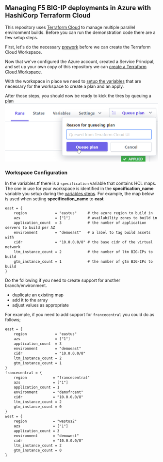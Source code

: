 ## Managing F5 BIG-IP deployments in Azure with HashiCorp Terraform Cloud
This repository uses [Terraform Cloud](https://app.terraform.io/) to manage multiple parallel environment builds. Before you can run the demonstration code there are a few setup steps.

First, let's do the necessary [prework](PREWORK.md) before we can create the Terraform Cloud Workspace.

Now that we've configured the Azure account, created a Service Principal, and set up your own copy of this repository we can [create a Terraform Cloud Workspace](TFCWORKSPACE.md).  

With the workspace in place we need to [setup the variables](TFCVARS.md) that are necessary for the workspace to create a plan and an apply.

After those steps, you should now be ready to kick the tires by queuing a plan
![queue the plan][queueplan]



### Workspace Configuration
In the variables.tf there is a `specification` variable that contains HCL maps. The one in use for your workspace is identified in the **specification_name** variable you setup during the [variables steps](TFCVARS.md). For example, the map below is used when setting **specification_name** to **east**

```
east = {
    region             = "eastus"     # the azure region to build in
    azs                = ["1"]        # availability zones to build in
    application_count  = 3            # the number of application servers to build per AZ
    environment        = "demoeast"   # a label to tag build assets with
    cidr               = "10.0.0.0/8" # the base cidr of the virtual network
    ltm_instance_count = 2            # the number of ltm BIG-IPs to build
    gtm_instance_count = 1            # the number of gtm BIG-IPs to build
}
```

Do the following if you need to create support for another branch/environment.
- duplicate an existing map
- add it to the array
- adjust values as appropriate 

For example, if you need to add support for `francecentral` you could do as follows;

```
east = {
    region             = "eastus"
    azs                = ["1"]
    application_count  = 3
    environment        = "demoeast"
    cidr               = "10.0.0.0/8"
    ltm_instance_count = 2
    gtm_instance_count = 1
}
francecentral = {
    region            = "francecentral"
    azs               = ["1"]
    application_count = 1
    environment       = "demofrcent"
    cidr              = "10.0.0.0/8"
    ltm_instance_count = 2
    gtm_instance_count = 0
}
west = {
    region            = "westus2"
    azs               = ["1"]
    application_count = 3
    environment       = "demowest"
    cidr              = "10.0.0.0/8"
    ltm_instance_count = 2
    gtm_instance_count = 0
}
```


[queueplan]:doc_assets/queuetheplan.png



